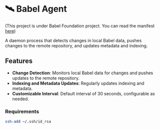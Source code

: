 # 🛰️ Babel Agent

(This project is under Babel Foundation project. You can read the manifest [here](https://github.com/margostino/babel-foundation))

A daemon process that detects changes in local Babel data, pushes changes to the remote repository, and updates metadata and indexing.

## Features

- **Change Detection**: Monitors local Babel data for changes and pushes updates to the remote repository.
- **Indexing and Metadata Updates**: Regularly updates indexing and metadata.
- **Customizable Interval**: Default interval of 30 seconds, configurable as needed.

### Requirements

```bash
ssh-add ~/.ssh/id_rsa
```
